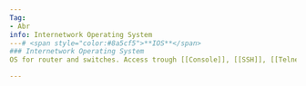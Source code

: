 ```yaml
---
Tag:
- Abr 
info: Internetwork Operating System
---# <span style="color:#8a5cf5">**IOS**</span>
### Internetwork Operating System
OS for router and switches. Access trough [[Console]], [[SSH]], [[Telnet]] or [[AUX]]

---
```



